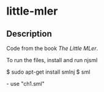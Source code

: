 # little-mler
## Description
Code from the book *The Little MLer*.

To run the files, install and run njsml

$ sudo apt-get install smlnj
$ sml

\- use "ch1.sml"
